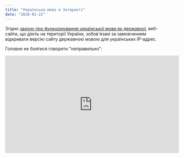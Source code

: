 ```yaml
---
title: "Українська мова в Інтернеті"
date: "2020-01-22"
---
```


Згідно <a href="https://zakon.rada.gov.ua/laws/show/2704-19" target="\_blank">закону про функціонування української мови як державної</a>, веб-сайти, що діють на території України, зобов'язані за замовченням відкривати версію сайту державною мовою для українських IP-адрес.

Головне не боятися говорити "неправильно":

<p align="center"><iframe width="560" height="315" src="https://www.youtube.com/embed/Py-0qHH9BwE" frameborder="0" allowfullscreen></iframe></p>

